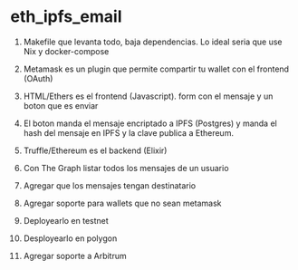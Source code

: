 # eth_ipfs_email

1. Makefile que levanta todo, baja dependencias. Lo ideal seria que use Nix y docker-compose

2. Metamask es un plugin que permite compartir tu wallet con el frontend (OAuth)

3. HTML/Ethers es el frontend (Javascript). form con el mensaje y un boton que es enviar

4. El boton manda el mensaje encriptado a IPFS (Postgres) y manda el hash del mensaje en IPFS y la clave publica a Ethereum.

5. Truffle/Ethereum es el backend (Elixir)

6. Con The Graph listar todos los mensajes de un usuario

8. Agregar que los mensajes tengan destinatario

9. Agregar soporte para wallets que no sean metamask

10. Deployearlo en testnet

10. Desployearlo en polygon

11. Agregar soporte a Arbitrum

